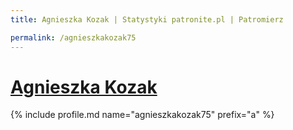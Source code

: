 ```yaml
---
title: Agnieszka Kozak | Statystyki patronite.pl | Patromierz

permalink: /agnieszkakozak75
---
```


# [Agnieszka Kozak](https://patronite.pl/agnieszkakozak75)

{% include profile.md name="agnieszkakozak75" prefix="a" %}
